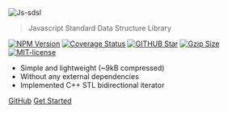 ![Js-sdsl](../assets/logo-removebg.png)

> Javascript Standard Data Structure Library

<a href="https://www.npmjs.com/package/js-sdsl"><img src="https://img.shields.io/npm/v/js-sdsl.svg" alt="NPM Version" /></a>
<a href='https://coveralls.io/github/ZLY201/js-sdsl?branch=main'><img src='https://coveralls.io/repos/github/ZLY201/js-sdsl/badge.svg?branch=main' alt='Coverage Status' /></a>
<a href="https://github.com/ZLY201/js-sdsl"><img src="https://img.shields.io/github/stars/ZLY201/js-sdsl.svg" alt="GITHUB Star" /></a>
<a href="https://unpkg.com/js-sdsl/dist/umd/js-sdsl.min.js"><img src="https://img.badgesize.io/https://unpkg.com/js-sdsl/dist/umd/js-sdsl.min.js?compression=gzip&style=flat-square/" alt="Gzip Size"></a>
<a href="https://opensource.org/licenses/MIT"><img src="https://img.shields.io/npm/l/js-sdsl.svg" alt="MIT-license" /></a>

- Simple and lightweight (~9kB compressed)
- Without any external dependencies
- Implemented C++ STL bidirectional iterator

[GitHub](https://github.com/zly201/js-sdsl/)
[Get Started](/README.md)
